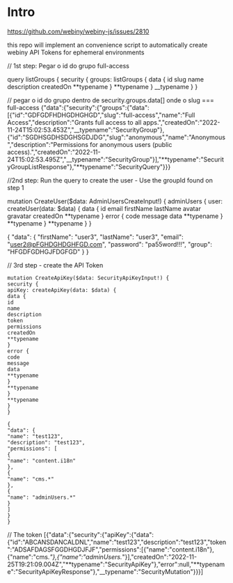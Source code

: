 # Intro

https://github.com/webiny/webiny-js/issues/2810

this repo will implement an convenience script to automatically create webiny API Tokens for ephemeral environments

// 1st step: Pegar o id do grupo full-access

query listGroups {
security {
groups: listGroups {
data {
id
slug
name
description
createdOn
**typename
}
**typename
}
\_\_typename
}
}

// pegar o id do grupo dentro de security.groups.data[] onde o slug === full-access
{"data":{"security":{"groups":{"data":[{"id":"GDFGDFHDHGDHGHGD","slug":"full-access","name":"Full Access","description":"Grants full access to all apps.","createdOn":"2022-11-24T15:02:53.453Z","__typename":"SecurityGroup"},{"id":"SGDHSGDHSDGHSGDJDG","slug":"anonymous","name":"Anonymous","description":"Permissions for anonymous users (public access).","createdOn":"2022-11-24T15:02:53.495Z","__typename":"SecurityGroup"}],"**typename":"SecurityGroupListResponse"},"**typename":"SecurityQuery"}}}

//2nd step: Run the query to create the user - Use the groupId found on step 1

mutation CreateUser($data: AdminUsersCreateInput!) {
adminUsers {
user: createUser(data: $data) {
data {
id
email
firstName
lastName
avatar
gravatar
createdOn
**typename
}
error {
code
message
data
**typename
}
**typename
}
**typename
}
}

{
"data": {
"firstName": "user3",
"lastName": "user3",
"email": "user2@pFGHDGHDGHFGD.com",
"password": "pa55word!!!",
"group": "HFGDFGDHGJFDGFGD"
}
}

// 3rd step - create the API Token

    mutation CreateApiKey($data: SecurityApiKeyInput!) {
    security {
    apiKey: createApiKey(data: $data) {
    data {
    id
    name
    description
    token
    permissions
    createdOn
    **typename
    }
    error {
    code
    message
    data
    **typename
    }
    **typename
    }
    **typename
    }
    }

    {
    "data": {
    "name": "test123",
    "description": "test123",
    "permissions": [
    {
    "name": "content.i18n"
    },
    {
    "name": "cms.*"
    },
    {
    "name": "adminUsers.*"
    }
    ]
    }
    }

// The token
[{"data":{"security":{"apiKey":{"data":{"id":"ABCANSDANCALDNL","name":"test123","description":"test123","token":"ADSAFDAGSFGGDHGDJFJF","permissions":[{"name":"content.i18n"},{"name":"cms.*"},{"name":"adminUsers.*"}],"createdOn":"2022-11-25T19:21:09.004Z","**typename":"SecurityApiKey"},"error":null,"**typename":"SecurityApiKeyResponse"},"\_\_typename":"SecurityMutation"}}}]
